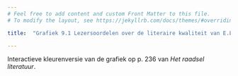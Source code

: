 ```yaml
---
# Feel free to add content and custom Front Matter to this file.
# To modify the layout, see https://jekyllrb.com/docs/themes/#overriding-theme-defaults

title:  "Grafiek 9.1 Lezersoordelen over de literaire kwaliteit van E.L. James, Vijftig tinten-trilogie"

---
```

Interactieve kleurenversie van de grafiek op p. 236 van *Het raadsel literatuur*.

<script src="https://d3js.org/d3.v6.min.js" defer></script>
<script src="https://d3js.org/d3-scale.v3.min.js" defer></script>
<script src="js/companion_utils_locale-nl.js" defer></script>
<script src="js/companion_utils_colors.js" defer></script>
<script src="js/companion_utils_svg2png.js" defer></script>

<script src="js/companion_chart_9-1_shades.js" defer></script>

<div class="chart_float" id="chart_9-1_shades"></div>

<!-- **Hoe zijn de metingen te repliceren?**
VOORBEELDQUERY HIER! -->
